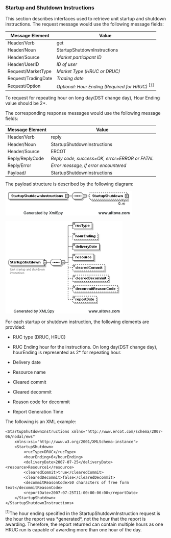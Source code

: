 ### Startup and Shutdown Instructions

This section describes interfaces used to retrieve unit startup and
shutdown instructions. The request message would use the following
message fields:

| <span class="mark">Message Element</span> | <span class="mark">Value</span>                  |
|-------------------------------------------|--------------------------------------------------|
| Header/Verb                               | get                                              |
| Header/Noun                               | StartupShutdownInstructions                      |
| Header/Source                             | *Market participant ID*                          |
| Header/UserID                             | *ID of user*                                     |
| Request/MarketType                        | *Market Type (HRUC or DRUC)*                     |
| Request/TradingDate                       | *Trading date*                                   |
| Request/Option                            | *Optional: Hour Ending (Required for HRUC)* <sup>[1]</sup>   |


To request for repeating hour on long day(DST change day), Hour Ending
value should be 2\*.

The corresponding response messages would use the following message
fields:

| <span class="mark">Message Element</span> | <span class="mark">Value</span>                |
|-------------------------------------------|------------------------------------------------|
| Header/Verb                               | reply                                          |
| Header/Noun                               | StartupShutdownInstructions                    |
| Header/Source                             | ERCOT                                          |
| Reply/ReplyCode                           | *Reply code, success=OK, error=ERROR or FATAL* |
| Reply/Error                               | *Error message, if error encountered*          |
| Payload/                                  | StartupShutdownInstructions                    |

The payload structure is described by the following diagram:

![StartupShutdownInstructions Structure](../Images/StartupShutdownInstructions_Structure.png)

![StartupShutdown Structure](../Images/StartupShutdown_Structure.png)

For each startup or shutdown instruction, the following elements are
provided:

- RUC type (DRUC, HRUC)

- RUC Ending hour for the instructions. On long day(DST change day),
  hourEnding is represented as 2\* for repeating hour.

- Delivery date

- Resource name

- Cleared commit

- Cleared decommit

- Reason code for decommit

- Report Generation Time

The following is an XML example:

~~~
<StartupShutdownInstructions xmlns="http://www.ercot.com/schema/2007-06/nodal/ews"
    xmlns:xsi="http://www.w3.org/2001/XMLSchema-instance">
    <StartupShutdown>
        <rucType>DRUC</rucType>
        <hourEnding>6</hourEnding>
        <deliveryDate>2007-07-25</deliveryDate>    <resource>Resource1</resource>
        <clearedCommit>true</clearedCommit>
        <clearedDecommit>false</clearedDecommit>
        <decommitReasonCode>50 characters of free form text</decommitReasonCode>
        <reportDate>2007-07-25T11:00:00-06:00</reportDate>
    </StartupShutdown>
</StartupShutdownInstructions>
~~~

<sup>[1]</sup>The hour ending specified in the StartupShutdownInstruction
request is the hour the report was \*generated\*, not the hour that the
report is awarding. Therefore, the report returned can contain multiple
hours as one HRUC run is capable of awarding more than one hour of the
day.